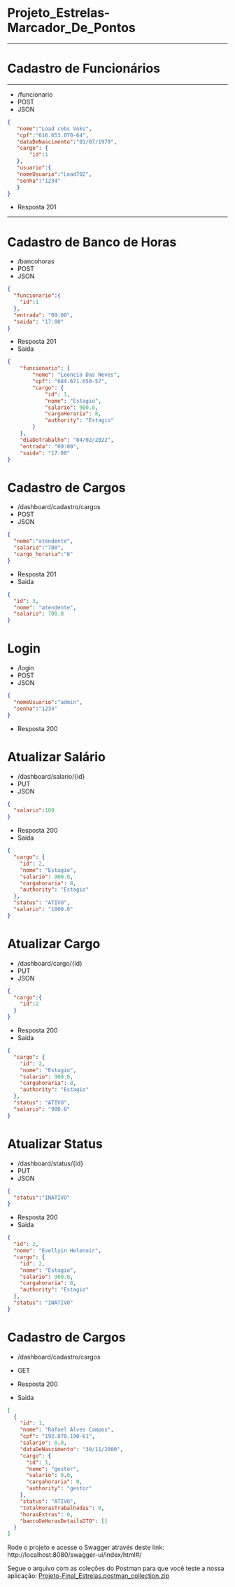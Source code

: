 # Projeto_Estrelas-Marcador_De_Pontos
<hr/>

# Cadastro de Funcionários
<hr/>

- /funcionario
- POST
- JSON

 ```json
{
    "nome":"Load cobs Voks",
    "cpf":"616.653.070-64",
    "dataDeNascimento":"01/07/1979",
    "cargo": {
        "id":1
    },
    "usuario":{
    "nomeUsuario":"Load702",
    "senha":"1234"
    }
}
```

- Resposta 201

<hr/>

# Cadastro de Banco de Horas

- /bancohoras
- POST
- JSON

```json
{
  "funcionario":{
    "id":1
  },
  "entrada": "09:00",
  "saida": "17:00"
}
```

- Resposta 201
- Saida
```json
{
    "funcionario": {
        "nome": "Leoncio Das Neves",
        "cpf": "684.671.650-57",
        "cargo": {
            "id": 1,
            "nome": "Estagio",
            "salario": 900.0,
            "cargoHoraria": 8,
            "authority": "Estagio"
        }
    },
    "diaDoTrabalho": "04/02/2022",
    "entrada": "09:00",
    "saida": "17:00"
}
```

# Cadastro de Cargos

- /dashboard/cadastro/cargos
- POST
- JSON

```json
{
  "nome":"atendente",
  "salario":"700",
  "cargo_horaria":"8"
}
```

- Resposta 201
- Saida
```json
{
  "id": 3,
  "nome": "atendente",
  "salario": 700.0
}
```

# Login

- /login
- POST
- JSON

```json
{
  "nomeUsuario":"admin",
  "senha":"1234"
}
```

- Resposta 200

# Atualizar Salário

- /dashboard/salario/{id}
- PUT
- JSON

```json
{
  "salario":100
}
```

- Resposta 200
- Saida
```json
{
  "cargo": {
    "id": 2,
    "nome": "Estagio",
    "salario": 900.0,
    "cargahoraria": 8,
    "authority": "Estagio"
  },
  "status": "ATIVO",
  "salario": "1000.0"
}
```

# Atualizar Cargo

- /dashboard/cargo/{id}
- PUT
- JSON

```json
{
  "cargo":{
    "id":2
  }
}
```

- Resposta 200
- Saida
```json
{
  "cargo": {
    "id": 2,
    "nome": "Estagio",
    "salario": 900.0,
    "cargahoraria": 8,
    "authority": "Estagio"
  },
  "status": "ATIVO",
  "salario": "900.0"
}
```

# Atualizar Status

- /dashboard/status/{id}
- PUT
- JSON

```json
{
  "status":"INATIVO"
}
```

- Resposta 200
- Saida
```json
{
  "id": 2,
  "nome": "Evellyin Helenoir",
  "cargo": {
    "id": 2,
    "nome": "Estagio",
    "salario": 900.0,
    "cargahoraria": 8,
    "authority": "Estagio"
  },
  "status": "INATIVO"
}
```

# Cadastro de Cargos

- /dashboard/cadastro/cargos
- GET

- Resposta 200
- Saida
```json
[
  {
    "id": 1,
    "nome": "Rafael Alves Campos",
    "cpf": "192.870.190-61",
    "salario": 0.0,
    "dataDeNascimento": "30/11/2000",
    "cargo": {
      "id": 1,
      "nome": "gestor",
      "salario": 0.0,
      "cargahoraria": 0,
      "authority": "gestor"
    },
    "status": "ATIVO",
    "totalHorasTrabalhadas": 0,
    "horasExtras": 0,
    "bancoDeHorasDetailsDTO": []
  }
]
```

Rode o projeto e acesse o Swagger através deste link:
http://localhost:8080/swagger-ui/index/html#/

Segue o arquivo com as coleções do Postman para que você teste a nossa aplicação:
[Projeto-Final_Estrelas.postman_collection.zip](https://github.com/Point-Marker/Projeto_Estrelas-Marcador_De_Ponto-/files/8063113/Projeto-Final_Estrelas.postman_collection.zip)



